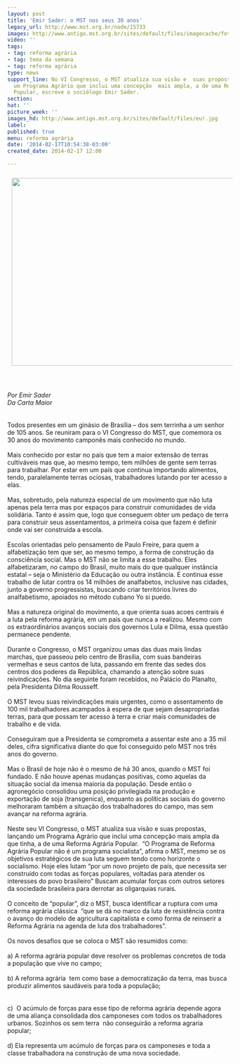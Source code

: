 ```yaml
---
layout: post
title: 'Emir Sader: o MST nos seus 30 anos'
legacy_url: http://www.mst.org.br/node/15733
images: http://www.antigo.mst.org.br/sites/default/files/imagecache/foto_destaque/eu!.jpg
video: ''
tags:
- tag: reforma agrária
- tag: tema da semana
- tag: reforma agrária
type: news
support_line: No VI Congresso, o MST atualiza sua visão e  suas propostas, lançando
  um Programa Agrário que inclui uma concepção  mais ampla, a de uma Reforma Agrária
  Popular, escreve o sociólogo Emir Sader.
section: 
hat: ''
picture_week: ''
images_hd: http://www.antigo.mst.org.br/sites/default/files/eu!.jpg
label: 
published: true
menu: reforma agrária
date: '2014-02-17T10:54:38-03:00'
created_date: 2014-02-17 12:00

---
```

<p><img style="margin: 10px;" src="http://www.antigo.mst.org.br/sites/default/files/MST.jpg" alt="" height="427" width="640"></p><p><br><em><br>Por Emir Sader<br>Da Carta Maior</em><br><br><br>Todos presentes em um ginásio de Brasília – dos sem terrinha a um senhor de 105 anos. Se reuniram para o VI Congresso do MST, que comemora os 30 anos do movimento camponês mais conhecido no mundo.<br><br>Mais conhecido por estar no país que tem a maior extensão de terras cultiváveis mas que, ao mesmo tempo, tem milhões de gente sem terras para trabalhar. Por estar em um país que continua importando alimentos, tendo, paralelamente terras ociosas, trabalhadores lutando por ter acesso a elas.<br><br>Mas, sobretudo, pela natureza especial de um movimento que não luta apenas pela terra mas por espaços para construir comunidades de vida solidária. Tanto é assim que, logo que conseguem obter um pedaço de terra para construir seus assentamentos, a primeira coisa que fazem é definir onde vai ser construída a escola.<br><br>Escolas orientadas pelo pensamento de Paulo Freire, para quem a alfabetização tem que ser, ao mesmo tempo, a forma de construção da consciência social. Mas o MST não se limita a esse trabalho. Eles alfabetizaram, no campo do Brasil, muito mais do que qualquer instância estatal – seja o Ministério da Educação ou outra instância. E continua esse trabalho de lutar contra os 14 milhões de analfabetos, inclusive nas cidades, junto a governo progressistas, buscando criar territórios livres do analfabetismo, apoiados no método cubano Yo si puedo.<br><br>Mas a natureza original do movimento, a que orienta suas acoes centrais é a luta pela reforma agrária, em um país que nunca a realizou. Mesmo com os extraordinários avanços sociais dos governos Lula e Dilma, essa questão permanece pendente.<br><br>Durante o Congresso, o MST organizou umas das duas mais lindas marchas, que passeou pelo centro de Brasilia, com suas bandeiras vermelhas e seus cantos de luta, passando em frente das sedes dos centros dos poderes da República, chamando a atenção sobre suas reivindicações. No dia seguinte foram recebidos, no Palácio do Planalto, pela Presidenta Dilma Rousseff.<br><br>O MST levou suas reivindicações mais urgentes, como o assentamento de 100 mil trabalhadores acampados à espera de que sejam desapropriadas terras, para que possam ter acesso à terra e criar mais comunidades de trabalho e de vida.<br>&nbsp;<br>Conseguiram que a Presidenta se comprometa a assentar este ano a 35 mil deles, cifra significativa diante do que foi conseguido pelo MST nos três anos do governo.<br><br>Mas o Brasil de hoje não é o mesmo de há 30 anos, quando o MST foi fundado. E não houve apenas mudanças positivas, como aquelas da situação social da imensa maioria da população. Desde então o agronegócio consolidou uma posição privilegiada na produção e exportação de soja (transgenica), enquanto as políticas sociais do governo melhoraram também a situação dos trabalhadores do campo, mas sem avançar na reforma agrária.<br><br>Neste seu VI Congresso, o MST atualiza sua visão e suas propostas, lançando um Programa Agrário que inclui uma concepção mais ampla da que tinha, a de uma Reforma Agrária Popular.&nbsp; “O Programa de Reforma Agrária Popular não é um programa socialista”, afirma o MST, mesmo se os objetivos estratégicos de sua luta seguem tendo como horizonte o socialismo. Hoje eles lutam “por um novo projeto de país, que necessita ser construído com todas as forças populares, voltadas para atender os interesses do povo brasileiro” Buscam acumular forças com outros setores da sociedade brasileira para derrotar as oligarquias rurais.<br><br>O conceito de “popular”, diz o MST, busca identificar a ruptura com uma reforma agrária clássica&nbsp; “que se dá no marco da luta de resistência contra o avanço do modelo de agricultura capitalista e como forma de reinserir a Reforma Agrária na agenda de luta dos trabalhadores”.<br><br>Os novos desafios que se coloca o MST são resumidos como:<br><br>a) A reforma agrária popular deve resolver os problemas concretos de toda a população que vive no campo;<br><br>b) A reforma agrária&nbsp; tem como base a democratização da terra, mas busca produzir alimentos saudáveis para toda a população;<br><br><br>c)&nbsp; O acúmulo de forças para esse tipo de reforma agrária depende agora de uma aliança consolidada dos camponeses com todos os trabalhadores urbanos. Sozinhos os sem terra&nbsp; não conseguirão a reforma agraria popular;<br><br>d) Ela representa um acúmulo de forças para os camponeses e toda a classe trabalhadora na construção de uma nova sociedade.</p>
